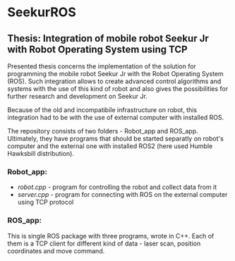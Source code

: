 # SeekurROS
## Thesis: Integration of mobile robot Seekur Jr with Robot Operating System using TCP

Presented thesis concerns the implementation of the solution for programming the mobile robot Seekur Jr with the Robot Operating System (ROS). Such integration allows to create advanced control algorithms and systems with the use of this kind of robot and also gives the possibilities for further research and development on Seekur Jr. 

Because of the old and incompatibile infrastructure on robot, this integration had to be with the use of external computer with installed ROS.

The repository consists of two folders - Robot_app and ROS_app. Ultimately, they have programs that should be started separatly on robot's computer and the external one with installed ROS2 (here used Humble Hawksbill distribution).

### Robot_app:
- *robot.cpp* - program for controlling the robot and collect data from it
- *server.cpp* - program for connecting with ROS on the external computer using TCP protocol

### ROS_app:
This is single ROS package with three programs, wrote in C++. Each of them is a TCP client for different kind of data - laser scan, position coordinates and move command.
